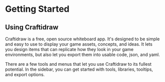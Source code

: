 # Getting Started

## Using Craftidraw

Craftidraw is a free, open source whiteboard app. It's designed to be simple and easy to use to display your game assets, concepts, and ideas.
It lets you design items that can replicate how they look in your game environments, but also let you export them into usable code, json, and yaml.

There are a few tools and menus that let you use Craftidraw to its fullest potential.
In the sidebar, you can get started with tools, libraries, tooltips, and export options.
